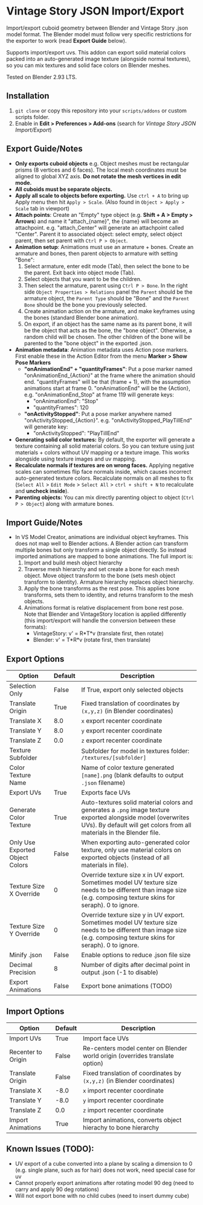 Vintage Story JSON Import/Export
=======================================
Import/export cuboid geometry between Blender and Vintage Story .json model format. The Blender model must follow very specific restrictions for the exporter to work (read **Export Guide** below).

Supports import/export uvs. This addon can export solid material colors packed into an auto-generated image texture (alongside normal textures), so you can mix textures and solid face colors on Blender meshes.

Tested on Blender 2.93 LTS.


Installation
---------------------------------------
1. `git clone` or copy this repository into your `scripts/addons` or custom scripts folder.
2. Enable in **Edit > Preferences > Add-ons** (search for *Vintage Story JSON Import/Export*)


Export Guide/Notes
---------------------------------------
- **Only exports cuboid objects** e.g. Object meshes must be rectangular prisms (8 vertices and 6 faces). The local mesh coordinates must be aligned to global XYZ axis. **Do not rotate the mesh vertices in edit mode.**
- **All cuboids must be separate objects.**
- **Apply all scale to objects before exporting.** Use `ctrl + A` to bring up Apply menu then hit `Apply > Scale`. (Also found in `Object > Apply > Scale` tab in viewport)
- **Attach points**: Create an "Empty" type object (e.g. **Shift + A > Empty > Arrows**) and name it "attach_{name}", the {name} will become an attachpoint. e.g. "attach_Center" will generate an attachpoint called "Center". Parent it to associated object: select empty, select object parent, then set parent with `Ctrl P > Object`.
- **Animation setup**: Animations must use an armature + bones. Create an armature and bones, then parent objects to armature with setting "Bone":
    1. Select armature, enter edit mode (Tab), then select the bone to be the parent. Exit back into object mode (Tab).
    2. Select objects that you want to be the children.
    3. Then select the armature, parent using `Ctrl P > Bone`. In the right side `Object Properties > Relations` panel the `Parent` should be the armature object, the `Parent Type` should be "Bone" and the `Parent Bone` should be the bone you previously selected.
    4. Create animation action on the armature, and make keyframes using the bones (standard Blender bone animation).
    5. On export, if an object has the same name as its parent bone, it will be the object that acts as the bone, the "bone object". Otherwise, a random child will be chosen. The other children of the bone will be parented to the "bone object" in the exported .json.
- **Animation metadata**: Animation metadata uses Action pose markers. First enable these in the Action Editor from the menu **Marker > Show Pose Markers**
    - **"onAnimationEnd" + "quantityFrames"**: Put a pose marker named "onAnimationEnd_{Action}" at the frame where the animation should end. "quantityFrames" will be that (frame + 1), with the assumption animations start at frame 0. "onAnimationEnd" will be the {Action}, e.g. "onAnimationEnd_Stop" at frame 119 will generate keys:
        - "onAnimationEnd": "Stop"
        - "quantityFrames": 120
    - **"onActivityStopped"**: Put a pose marker anywhere named "onActivityStopped_{Action}". e.g. "onActivityStopped_PlayTillEnd" will generate key:
        - "onActivityStopped": "PlayTillEnd"
- **Generating solid color textures:** By default, the exporter will generate a texture containing all solid material colors. So you can texture using just materials + colors without UV mapping or a texture image. This works alongside using texture images and uv mapping.
- **Recalculate normals if textures are on wrong faces.** Applying negative scales can sometimes flip face normals inside, which causes incorrect auto-generated texture colors. Recalculate normals on all meshes to fix (`Select All` > `Edit Mode` > `Select All` > `ctrl + shift + N` to recalculate and **uncheck inside**).
- **Parenting objects:** You can mix directly parenting object to object (`Ctrl P > Object`) along with armature bones. 


Import Guide/Notes
---------------------------------------
- In VS Model Creator, animations are individual object keyframes. This does not map well to Blender actions.
A Blender action can transform multiple bones but only transform a single object directly.
So instead imported animations are mapped to bone animations. The full import is:
    1. Import and build mesh object hierarchy
    2. Traverse mesh hierarchy and set create a bone for each mesh object. Move object transform
    to the bone (sets mesh object transform to identity). Armature hierarchy replaces
    object hierarchy.
    3. Apply the bone transforms as the rest pose. This applies bone transforms, sets them
    to identity, and returns transform to the mesh objects.
    4. Animations format is relative displacement from bone rest pose. Note that Blender and VintageStory location is applied differently (this import/export will handle the conversion between these formats):
        - VintageStory: v' = R\*T\*v (translate first, then rotate)
        - Blender: v' = T\*R\*v (rotate first, then translate)


Export Options
---------------------------------------
|  Option  |  Default   | Description  |
|----------|------------|------------- |
| Selection Only | False | If True, export only selected objects|
| Translate Origin | True | Fixed translation of coordinates by `(x,y,z)` (in Blender coordinates) |
| Translate X | 8.0 | `x` export recenter coordinate |
| Translate Y | 8.0 | `y` export recenter coordinate |
| Translate Z | 0.0 | `z` export recenter coordinate |
| Texture Subfolder  |  | Subfolder for model in textures folder: `/textures/[subfolder]` |
| Color Texture Name |  | Name of color texture generated `[name].png` (blank defaults to output `.json` filename) |
| Export UVs | True | Exports face UVs |
| Generate Color Texture | True | Auto-textures solid material colors and generates a `.png` image texture exported alongside model (overwrites UVs). By default will get colors from all materials in the Blender file. |
| Only Use Exported Object Colors | False | When exporting auto-generated color texture, only use material colors on exported objects (instead of all materials in file). |
| Texture Size X Override | 0 | Override texture size x in UV export. Sometimes model UV texture size needs to be different than image size (e.g. composing texture skins for seraph). 0 to ignore.
| Texture Size Y Override | 0 | Override texture size y in UV export. Sometimes model UV texture size needs to be different than image size (e.g. composing texture skins for seraph). 0 to ignore.
| Minify .json | False | Enable options to reduce .json file size |
| Decimal Precision | 8 | Number of digits after decimal point in output .json (-1 to disable) |
| Export Animations | False | Export bone animations (TODO) |


Import Options
---------------------------------------
|  Option  |  Default   | Description  |
|----------|------------|------------- |
| Import UVs | True | Import face UVs |
| Recenter to Origin | False | Re-centers model center on Blender world origin (overrides translate option) |
| Translate Origin | False | Fixed translation of coordinates by `(x,y,z)` (in Blender coordinates) |
| Translate X | -8.0 | `x` import recenter coordinate |
| Translate Y | -8.0 | `y` import recenter coordinate |
| Translate Z | 0.0 | `z` import recenter coordinate |
| Import Animations | True | Import animations, converts object hierachy to bone hierarchy |


Known Issues (TODO):
---------------------------------------
- UV export of a cube converted into a plane by scaling a dimension to 0 (e.g. single plane, such as for hair) does not work, need special case for uv
- Cannot properly export animations after rotating model 90 deg (need to carry and apply 90 deg rotations)
- Will not export bone with no child cubes (need to insert dummy cube)